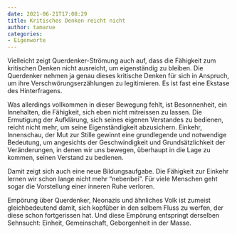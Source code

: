 ```yaml
---
date: 2021-06-21T17:08:29
title: Kritisches Denken reicht nicht
author: tamarue
categories:
- Eigenworte
---
```



Vielleicht zeigt Querdenker-Strömung auch auf, dass die Fähigkeit zum kritischen Denken nicht ausreicht, um eigenständig zu bleiben. Die Querdenker nehmen ja genau dieses kritische Denken für sich in Anspruch, um ihre Verschwörungserzählungen zu legitimieren. Es ist fast eine Ekstase des Hinterfragens.  

Was allerdings vollkommen in dieser Bewegung fehlt, ist Besonnenheit, ein Innehalten, die Fähigkeit, sich eben nicht mitreissen zu lassen. Die Ermutigung der Aufklärung, sich seines eigenen Verstandes zu bedienen, reicht nicht mehr, um seine Eigenständigkeit abzusichern. Einkehr, Innenschau, der Mut zur Stille gewinnt eine grundlegende und notwendige Bedeutung, um angesichts der Geschwindigkeit und Grundsätzlichkeit der Veränderungen, in denen wir uns bewegen, überhaupt in die Lage zu kommen, seinen Verstand zu bedienen. 

Damit zeigt sich auch eine neue Bildungsaufgabe. Die Fähigkeit zur Einkehr lernen wir schon lange nicht mehr “nebenbei”.  Für viele Menschen geht sogar die Vorstellung einer inneren Ruhe verloren. 

Empörung über Querdenker, Neonazis und ähnliches Volk ist zumeist gleichbedeutend damit, sich kopfüber in den selbem Fluss zu werfen, der diese schon fortgerissen hat. Und diese Empörung entspringt derselben Sehnsucht: Einheit, Gemeinschaft, Geborgenheit in der Masse.